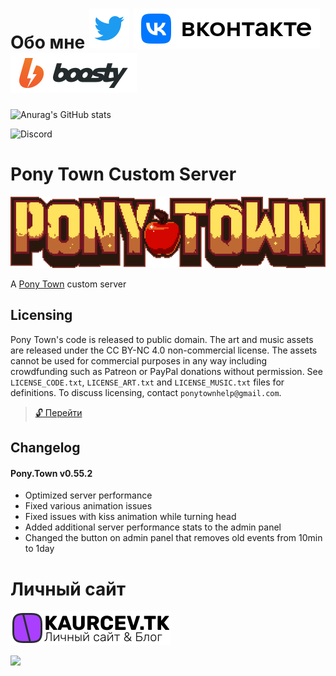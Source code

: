 # Обо мне [<img src="/twitter.svg">](https://twitter.com/kaurcev) [<img src="/vk.svg">](https://vk.com/kaurcev) [<img src="/boosty.svg">](https://boosty.to/kaurcev)
 

![Anurag's GitHub stats](https://github-readme-stats.vercel.app/api?username=kaurcev&show_icons=true&theme=tokyonight)

![Discord](https://img.shields.io/discord/888102048413937684?style=flat-square)

 


# Pony Town Custom Server

<p align="center">
 <img src="/logo-large-57d9b1947a.png">
</p>

A [Pony Town](https://pony.town) custom server

## Licensing

Pony Town's code is released to public domain. The art and music assets are released under the CC BY-NC 4.0 non-commercial license.
The assets cannot be used for commercial purposes in any way including crowdfunding such as Patreon or PayPal donations without permission.
See `LICENSE_CODE.txt`, `LICENSE_ART.txt` and `LICENSE_MUSIC.txt` files for definitions.
To discuss licensing, contact `ponytownhelp@gmail.com`.

> [:unlock: Перейти](https://github.com/kaurcev/pixel.horse)

## Changelog

#### Pony.Town v0.55.2
- Optimized server performance
- Fixed various animation issues
- Fixed issues with kiss animation while turning head
- Added additional server performance stats to the admin panel
- Changed the button on admin panel that removes old events from 10min to 1day

# Личный сайт

 <img  style="background-color: #fff" src="/logo.svg">

[<img src="https://mini.s-shot.ru/1920x1080/1000/png/?http://beta.kaurcev.tk">](https://beta.kaurcev.tk)


